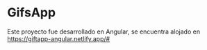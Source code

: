 # GifsApp

Este proyecto fue desarrollado en Angular, se encuentra alojado en https://giftapp-angular.netlify.app/#